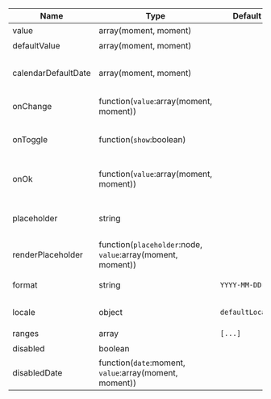 | Name                | Type                                                       | Default         | Description      |
|---------------------|------------------------------------------------------------|-----------------|------------------|
| value               | array(moment, moment)                                      |                 | 值  `受控`          |
| defaultValue        | array(moment, moment)                                      |                 | 默认值              |
| calendarDefaultDate | array(moment, moment)                                      |                 | 日历面板默认呈现的日期时间    |
| onChange            | function(`value`:array(moment, moment))                    |                 | 值改变后的回调函数        |
| onToggle            | function(`show`:boolean)                                   |                 | 打开或者关闭日历版本的回调函数  |
| onOk                | function(`value`:array(moment, moment))                    |                 | 点击 `Ok` 按钮后的回调函数 |
| placeholder         | string                                                     |                 | 没有值时候默认显示内容      |
| renderPlaceholder   | function(`placeholder`:node, `value`:array(moment, moment)) |                 |                  |
| format              | string                                                     | `YYYY-MM-DD`    | 日期显示格式化          |
| locale              | object                                                     | `defaultLocale` | 本地化对应的语言描述       |
| ranges              | array                                                      | `[...]`         | 快捷项配置            |
| disabled            | boolean                                                    |                 | 禁用组件             |
| disabledDate        | function(`date`:moment, `value`:array(moment, moment))      |                 | 禁用日期             |
